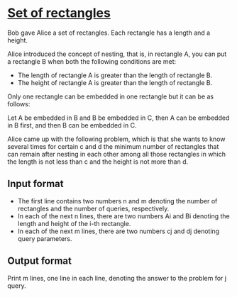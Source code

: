 # [Set of rectangles][link]

Bob gave Alice a set of rectangles. Each rectangle has a length and a height.

Alice introduced the concept of nesting, that is, in rectangle A, you can put a rectangle B when both the following conditions are met:

- The length of rectangle A is greater than the length of rectangle B.
- The height of rectangle A is greater than the length of rectangle B.

Only one rectangle can be embedded in one rectangle but it can be as follows:

Let A be embedded in B and B be embedded in C, then A can be embedded in B first, and then B can be embedded in C.

Alice came up with the following problem, which is that she wants to know several times for certain c
and d the minimum number of rectangles that can remain after nesting in each other among all those rectangles in which the length is not less than c and the height is not more than d.

## Input format

- The first line contains two numbers n and m denoting the number of rectangles and the number of queries, respectively.
- In each of the next n lines, there are two numbers Ai and Bi denoting the length and height of the i-th rectangle.
- In each of the next m lines, there are two numbers cj and dj denoting query parameters.

## Output format

Print m lines, one line in each line, denoting the answer to the problem for j query.

[link]: https://www.hackerearth.com/practice/data-structures/advanced-data-structures/segment-trees/practice-problems/algorithm/birthday-2-16d4d6ca/
